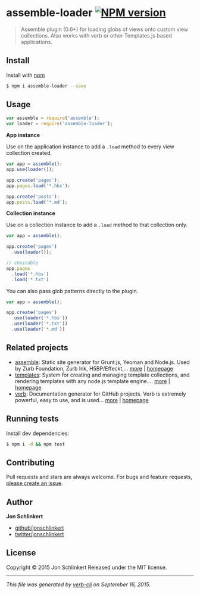 # assemble-loader [![NPM version](https://badge.fury.io/js/assemble-loader.svg)](http://badge.fury.io/js/assemble-loader)

> Assemble plugin (0.6+) for loading globs of views onto custom view collections. Also works with verb or other Templates.js based applications.

## Install

Install with [npm](https://www.npmjs.com/)

```sh
$ npm i assemble-loader --save
```

## Usage

```js
var assemble = require('assemble');
var loader = require('assemble-loader');
```

**App instance**

Use on the application instance to add a `.load` method to every view collection created.

```js
var app = assemble();
app.use(loader());

app.create('pages');
app.pages.load('*.hbs');

app.create('posts');
app.posts.load('*.md');
```

**Collection instance**

Use on a collection instance to add a `.load` method to that collection only.

```js
var app = assemble();

app.create('pages')
  .use(loader());

// chainable
app.pages
  .load('*.hbs')
  .load('*.txt')
```

You can also pass glob patterns directly to the plugin.

```js
var app = assemble();

app.create('pages')
  .use(loader('*.hbs'))
  .use(loader('*.txt'))
  .use(loader('*.md'))
```

## Related projects

* [assemble](https://www.npmjs.com/package/assemble): Static site generator for Grunt.js, Yeoman and Node.js. Used by Zurb Foundation, Zurb Ink, H5BP/Effeckt,… [more](https://www.npmjs.com/package/assemble) | [homepage](http://assemble.io)
* [templates](https://www.npmjs.com/package/templates): System for creating and managing template collections, and rendering templates with any node.js template engine.… [more](https://www.npmjs.com/package/templates) | [homepage](https://github.com/jonschlinkert/templates)
* [verb](https://www.npmjs.com/package/verb): Documentation generator for GitHub projects. Verb is extremely powerful, easy to use, and is used… [more](https://www.npmjs.com/package/verb) | [homepage](https://github.com/verbose/verb)

## Running tests

Install dev dependencies:

```sh
$ npm i -d && npm test
```

## Contributing

Pull requests and stars are always welcome. For bugs and feature requests, [please create an issue](https://github.com/jonschlinkert/assemble-loader/issues/new).

## Author

**Jon Schlinkert**

+ [github/jonschlinkert](https://github.com/jonschlinkert)
+ [twitter/jonschlinkert](http://twitter.com/jonschlinkert)

## License

Copyright © 2015 Jon Schlinkert
Released under the MIT license.

***

_This file was generated by [verb-cli](https://github.com/assemble/verb-cli) on September 16, 2015._
